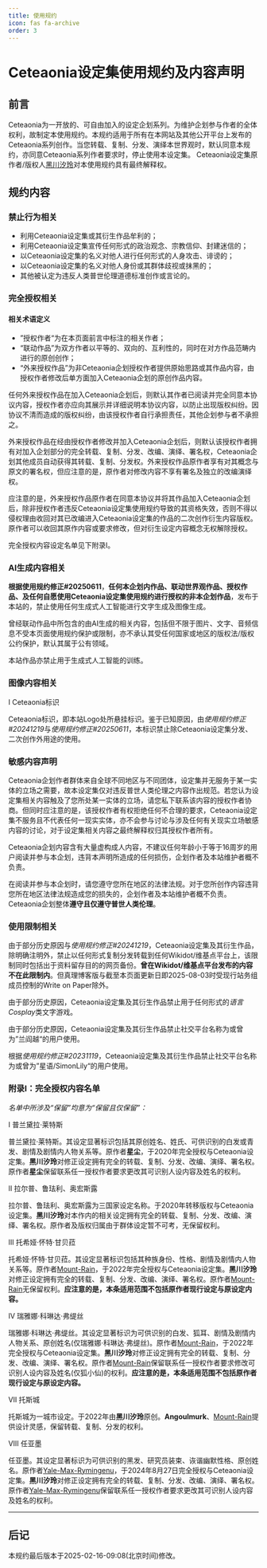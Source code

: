 ```yaml
---
title: 使用规约
icon: fas fa-archive
order: 3
---
```

# Ceteaonia设定集使用规约及内容声明

## 前言
Ceteaonia为一开放的、可自由加入的设定企划系列。为维护企划参与作者的全体权利，故制定本使用规约。本规约适用于所有在本网站及其他公开平台上发布的Ceteaonia系列创作。当您转载、复制、分发、演绎本世界观时，默认同意本规约，亦同意Ceteaonia系列作者要求时，停止使用本设定集。
Ceteaonia设定集原作者/版权人[黑川汐玲](https://ceteaonia.github.io/about)对本使用规约具有最终解释权。

## 规约内容

### 禁止行为相关

* 利用Ceteaonia设定集或其衍生作品牟利的；
* 利用Ceteaonia设定集宣传任何形式的政治观念、宗教信仰、封建迷信的；
* 以Ceteaonia设定集的名义对他人进行任何形式的人身攻击、诽谤的；
* 以Ceteaonia设定集的名义对他人身份或其群体歧视或抹黑的；
* 其他被认定为违反人类普世伦理道德标准创作或言论的。

### 完全授权相关

#### 相关术语定义

* ”授权作者“为在本页面前言中标注的相关作者；
* “联动作品”为双方作者以平等的、双向的、互利性的，同时在对方作品范畴内进行的原创创作；
* “外来授权作品”为非Ceteaonia企划授权作者提供原始思路或其作品内容，由授权作者修改后单方面加入Ceteaonia企划的原创作品内容。


任何外来授权作品在加入Ceteaonia企划后，则默认其作者已阅读并完全同意本协议内容，授权作者亦应向其展示并详细说明本协议内容，以防止出现版权纠纷。因协议不清而造成的版权纠纷，由该授权作者自行承担责任，其他企划参与者不承担之。

外来授权作品在经由授权作者修改并加入Ceteaonia企划后，则默认该授权作者拥有对加入企划部分的完全转载、复制、分发、改编、演绎、署名权，Ceteaonia企划其他成员自动获得其转载、复制、分发权。外来授权作品原作者享有对其概念与原文的署名权，但应注意的是，原作者对修改内容不享有署名及独立的改编演绎权。

应注意的是，外来授权作品原作者在同意本协议并将其作品加入Ceteaonia企划后，除非授权作者违反Ceteaonia设定集使用规约导致的其资格失效，否则不得以侵权理由收回对其已改编进入Ceteaonia设定集的作品的二次创作衍生内容版权。原作者可以收回其原作内容或要求修改，但对衍生设定内容概念无权解除授权。

完全授权内容设定名单见下附录Ⅰ。

### AI生成内容相关

**根据使用规约修正#20250611**，**任何本企划内作品、联动世界观作品、授权作品、及任何自愿使用Ceteaonia设定集使用规约进行授权的非本企划作品**，发布于本站的，禁止使用任何生成式人工智能进行文字生成及图像生成。

曾经联动作品中所包含的由AI生成的相关内容，包括但不限于图片、文字、音频信息不受本页面使用规约保护或限制，亦不承认其受任何国家或地区的版权法/版权公约保护，默认其属于公有领域。

本站作品亦禁止用于生成式人工智能的训练。
 
### 图像内容相关

I Ceteaonia标识

Ceteaonia标识，即本站Logo处所悬挂标识。鉴于已知原因，由*使用规约修正#20241219*与*使用规约修正#20250611*，本标识禁止除Ceteaonia设定集分发、二次创作外用途的使用。

### 敏感内容声明

Ceteaonia企划作者群体来自全球不同地区与不同团体，设定集并无服务于某一实体的立场之需要，故本设定集仅对违反普世人类伦理之内容作出规范。若您认为设定集相关内容触及了您所处某一实体的立场，请您私下联系该内容的授权作者协商。但同时应注意的是，该授权作者有权拒绝任何不合理的要求，Ceteaonia设定集不服务且不代表任何一现实实体，亦不会参与讨论与涉及任何有关现实立场敏感内容的讨论，对于设定集相关内容之最终解释权归其授权作者所有。

Ceteaonia企划内容含有大量虚构成人内容，不建议任何年龄小于等于16周岁的用户阅读并参与本企划，违背本声明所造成的任何损伤，企划作者及本站维护者概不负责。

在阅读并参与本企划时，请您遵守您所在地区的法律法规。对于您所创作内容违背您所在地区法律法规造成您的损失的，企划作者及本站维护者概不负责。Ceteaonia企划整体**遵守且仅遵守普世人类伦理**。

### 使用限制相关

由于部分历史原因与*使用规约修正#20241219*，Ceteaonia设定集及其衍生作品，除明确注明外，禁止以任何形式复制分发转载到任何Wikidot/维基点平台上，该限制同时包括出于资料留存目的的网页备份。**曾在Wikidot/维基点平台发布的内容不在此限制内**。但真理博客版与截至本页面更新日即2025-08-03时受现行站务组成员控制的Write on Paper除外。

由于部分历史原因，Ceteaonia设定集及其衍生作品禁止用于任何形式的*语言Cosplay*类文字游戏。

由于部分历史原因，Ceteaonia设定集及其衍生作品禁止社交平台名称为或曾为”兰阎越“的用户使用。

根据*使用规约修正#20231119*，Ceteaonia设定集及其衍生作品禁止社交平台名称为或曾为”星语/SimonLily“的用户使用。

### 附录Ⅰ：完全授权内容名单

*名单中所涉及“保留”均意为“保留且仅保留”：*

 Ⅰ 普兰黛拉·莱特斯
 
 普兰黛拉·莱特斯。其设定显著标识包括其原创姓名、姓氏、可供识别的白发或青发、剧情及剧情内人物关系等。原作者**星尘**，于2020年完全授权与Ceteaonia设定集。**黑川汐玲**对修正设定拥有完全的转载、复制、分发、改编、演绎、署名权。原作者**星尘**保留联系任一授权作者要求更改其可识别人设内容及姓名的权利。

 Ⅱ 拉尔普、鲁珐利、奥宏斯露

 拉尔普、鲁珐利、奥宏斯露为三国家设定名称。于2020年转移版权与Ceteaonia设定集。**黑川汐玲**对本作内的相关设定拥有完全的转载、复制、分发、改编、演绎、署名权。原作者及版权归属由于群体设定暂不可考，无保留权利。

 Ⅲ 托希娅·怀特·甘贝菈

 托希娅·怀特·甘贝菈。其设定显著标识包括其种族身份、性格、剧情及剧情内人物关系等。原作者[Mount-Rain](https://mount-rain.link)，于2022年完全授权与Ceteaonia设定集。**黑川汐玲**对修正设定拥有完全的转载、复制、分发、改编、演绎、署名权。原作者[Mount-Rain](https://mount-rain.link)无保留权利。**应注意的是，本条适用范围不包括原作者现行设定与原设定内容。**

 Ⅳ 瑞雅娜·科琳达·弗缇丝

 瑞雅娜·科琳达·弗缇丝。其设定显著标识为可供识别的白发、狐耳、剧情及剧情内人物关系、原创姓名(仅瑞雅娜·科琳达·弗缇丝)。原作者[Mount-Rain](https://mount-rain.link)，于2022年完全授权与Ceteaonia设定集。**黑川汐玲**对修正设定拥有完全的转载、复制、分发、改编、演绎、署名权。原作者[Mount-Rain](https://mount-rain.link)保留联系任一授权作者要求修改可识别人设内容及姓名(仅狐小仙)的权利。**应注意的是，本条适用范围不包括原作者现行设定与原设定内容。**

 Ⅶ 托斯城

 托斯城为一城市设定。于2022年由**黑川汐玲**原创。**Angoulmurk**、[Mount-Rain](https://mount-rain.link)提供设计灵感，保留转载、复制、分发的权利。

 Ⅷ 任亚墨
 
 任亚墨。其设定显著标识为可供识别的黑发、研究员装束、诙谐幽默性格、原创姓名。原作者[Yale-Max-Rymingenu](https://rymingenu.fun/about)，于2024年8月27日完全授权与Ceteaonia设定集。**黑川汐玲**对修正设定拥有完全的转载、复制、分发、改编、演绎、署名权。原作者[Yale-Max-Rymingenu](https://rymingenu.fun/about)保留联系任一授权作者要求更改其可识别人设内容及姓名的权利。

---
## 后记

本规约最后版本于2025-02-16-09:08(北京时间)修改。
